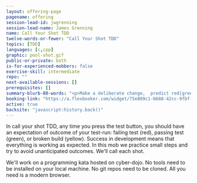 ```yaml
---
layout: offering-page
pagename: offering
session-lead-id: jwgrenning
session-lead-name: James Grenning
name: Call Your Shot TDD
twelve-words-or-fewer: "Call Your Shot TDD"
topics: [TDD]
languages: [c,cpp]
graphic: pool-shot.gif
public-or-private: both
is-for-experienced-mobbers: false
exercise-skill: intermediate
repo: ""
next-available-sessions: []
prerequisites: []
summary-blurb-80-words: "<p>Make a deliberate change,  predict red|green|yellow.</p>"
booking-link: "https://a.flexbooker.com/widget/75e809c1-6688-42cc-9fbf-77b001c15991?serviceIds=39118"
active: true
backsite: "javascript:history.back()"
---
```

In call your shot TDD, any time you press the test button, you should have an expectation of outcome of your test-run: failing test (red), passing test (green), or broken build (yellow).  Success in development means that everything is working as expected. In this mob we practice small steps and try to avoid unanticipated outcomes.  We'll call each shot.

We'll work on a programming kata hosted on cyber-dojo. No tools need to be installed on your local machine. No git repos need to be cloned. All you need is a modern browser.